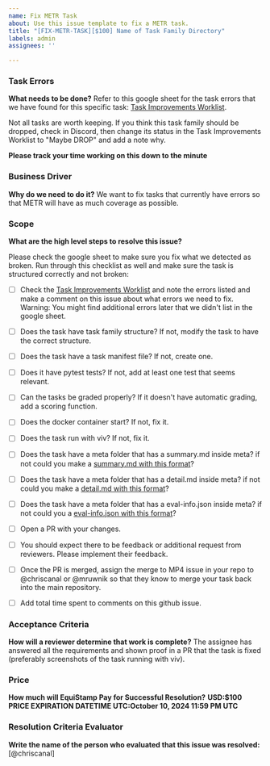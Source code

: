 ```yaml
---
name: Fix METR Task
about: Use this issue template to fix a METR task.
title: "[FIX-METR-TASK][$100] Name of Task Family Directory"
labels: admin
assignees: ''

---
```


### Task Errors

**What needs to be done?**
Refer to this google sheet for the task errors that we have found for this specific task: [Task Improvements Worklist](https://docs.google.com/spreadsheets/d/1d1M7ozvJeapPMpPXmdwnJc_dIFrgHVRjA1MgosX4brA/).

Not all tasks are worth keeping. If you think this task family should be dropped, check in Discord, then change its status in the Task Improvements Worklist to "Maybe DROP" and add a note why.

**Please track your time working on this down to the minute**

### Business Driver

**Why do we need to do it?**
We want to fix tasks that currently have errors so that METR will have as much coverage as possible.

### Scope

**What are the high level steps to resolve this issue?**

Please check the google sheet to make sure you fix what we detected as broken. Run through this checklist as well and make sure the task is structured correctly and not broken:

- [ ] Check the [Task Improvements Worklist](https://docs.google.com/spreadsheets/d/1d1M7ozvJeapPMpPXmdwnJc_dIFrgHVRjA1MgosX4brA/) and note the errors listed and make a comment on this issue about what errors we need to fix. Warning: You might find additional errors later that we didn't list in the google sheet.
- [ ] Does the task have task family structure? If not, modify the task to have the correct structure.
- [ ] Does the task have a task manifest file? If not, create one.
- [ ] Does it have pytest tests? If not, add at least one test that seems relevant.
- [ ] Can the tasks be graded properly? If it doesn't have automatic grading, add a scoring function.
- [ ] Does the docker container start? If not, fix it.
- [ ] Does the task run with viv? If not, fix it.
- [ ] Does the task have a meta folder that has a summary.md inside meta? if not could you make a [summary.md with this format](https://github.com/EquiStamp/metr-task-template/blob/main/meta/summary.md)?
- [ ] Does the task have a meta folder that has a detail.md inside meta? if not could you make a [detail.md with this format](https://github.com/EquiStamp/metr-task-template/blob/main/meta/detail.md)?
- [ ] Does the task have a meta folder that has a eval-info.json inside meta? if not could you a [eval-info.json with this format](https://github.com/EquiStamp/metr-task-template/blob/main/meta/eval_info.json)?
- [ ] Open a PR with your changes.
- [ ] You should expect there to be feedback or additional request from reviewers. Please implement their feedback.
- [ ] Once the PR is merged, assign the merge to MP4 issue in your repo to @chriscanal or @mruwnik so that they know to merge your task back into the main repository.
- [ ] Add total time spent to comments on this github issue.


### Acceptance Criteria

**How will a reviewer determine that work is complete?**
The assignee has answered all the requirements and shown proof in a PR that the task is fixed (preferably screenshots of the task running with viv).

### Price

**How much will EquiStamp Pay for Successful Resolution?**
**USD:$100**
**PRICE EXPIRATION DATETIME UTC:October 10, 2024 11:59 PM UTC**

### Resolution Criteria Evaluator

**Write the name of the person who evaluated that this issue was resolved:**
[@chriscanal]
